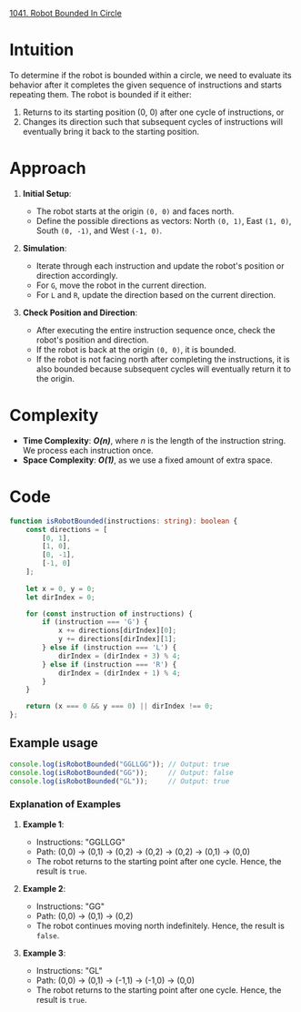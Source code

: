 [1041. Robot Bounded In Circle](https://leetcode.com/problems/robot-bounded-in-circle/)

# Intuition

To determine if the robot is bounded within a circle, we need to evaluate its behavior after it completes the given sequence of instructions and starts repeating them. The robot is bounded if it either:

1. Returns to its starting position (0, 0) after one cycle of instructions, or
2. Changes its direction such that subsequent cycles of instructions will eventually bring it back to the starting position.

# Approach

1. **Initial Setup**: 
   - The robot starts at the origin `(0, 0)` and faces north.
   - Define the possible directions as vectors: North `(0, 1)`, East `(1, 0)`, South `(0, -1)`, and West `(-1, 0)`.

2. **Simulation**:
   - Iterate through each instruction and update the robot's position or direction accordingly.
   - For `G`, move the robot in the current direction.
   - For `L` and `R`, update the direction based on the current direction.

3. **Check Position and Direction**:
   - After executing the entire instruction sequence once, check the robot's position and direction.
   - If the robot is back at the origin `(0, 0)`, it is bounded.
   - If the robot is not facing north after completing the instructions, it is also bounded because subsequent cycles will eventually return it to the origin.

# Complexity

- **Time Complexity**: ***O(n)***, where *n* is the length of the instruction string. We process each instruction once.
- **Space Complexity**: ***O(1)***, as we use a fixed amount of extra space.

# Code

```typescript
function isRobotBounded(instructions: string): boolean {
    const directions = [
        [0, 1],
        [1, 0],
        [0, -1],
        [-1, 0]
    ];
    
    let x = 0, y = 0;
    let dirIndex = 0;

    for (const instruction of instructions) {
        if (instruction === 'G') {
            x += directions[dirIndex][0];
            y += directions[dirIndex][1];
        } else if (instruction === 'L') {
            dirIndex = (dirIndex + 3) % 4;
        } else if (instruction === 'R') {
            dirIndex = (dirIndex + 1) % 4;
        }
    }

    return (x === 0 && y === 0) || dirIndex !== 0;
};

```

## Example usage
```Typescript
console.log(isRobotBounded("GGLLGG")); // Output: true
console.log(isRobotBounded("GG"));     // Output: false
console.log(isRobotBounded("GL"));     // Output: true
```

### Explanation of Examples

1. **Example 1**: 
   - Instructions: "GGLLGG"
   - Path: (0,0) -> (0,1) -> (0,2) -> (0,2) -> (0,2) -> (0,1) -> (0,0)
   - The robot returns to the starting point after one cycle. Hence, the result is `true`.

2. **Example 2**:
   - Instructions: "GG"
   - Path: (0,0) -> (0,1) -> (0,2)
   - The robot continues moving north indefinitely. Hence, the result is `false`.

3. **Example 3**:
   - Instructions: "GL"
   - Path: (0,0) -> (0,1) -> (-1,1) -> (-1,0) -> (0,0)
   - The robot returns to the starting point after one cycle. Hence, the result is `true`.